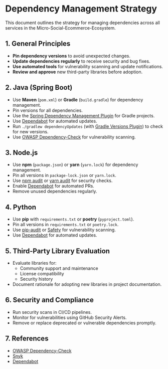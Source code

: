 # Dependency Management Strategy

This document outlines the strategy for managing dependencies across all services in the Micro-Social-Ecommerce-Ecosystem.

## 1. General Principles
- **Pin dependency versions** to avoid unexpected changes.
- **Update dependencies regularly** to receive security and bug fixes.
- **Use automated tools** for vulnerability scanning and update notifications.
- **Review and approve** new third-party libraries before adoption.

## 2. Java (Spring Boot)
- Use **Maven** (`pom.xml`) or **Gradle** (`build.gradle`) for dependency management.
- Pin versions for all dependencies.
- Use the [Spring Dependency Management Plugin](https://docs.spring.io/dependency-management-plugin/docs/current/reference/html/) for Gradle projects.
- Use [Dependabot](https://docs.github.com/en/code-security/supply-chain-security/keeping-your-dependencies-updated-automatically) for automated updates.
- Run `./gradlew dependencyUpdates` (with [Gradle Versions Plugin](https://github.com/ben-manes/gradle-versions-plugin)) to check for new versions.
- Use [OWASP Dependency-Check](https://jeremylong.github.io/DependencyCheck/) for vulnerability scanning.

## 3. Node.js
- Use **npm** (`package.json`) or **yarn** (`yarn.lock`) for dependency management.
- Pin all versions in `package-lock.json` or `yarn.lock`.
- Use [npm audit](https://docs.npmjs.com/cli/v8/commands/npm-audit) or [yarn audit](https://classic.yarnpkg.com/en/docs/cli/audit/) for security checks.
- Enable [Dependabot](https://docs.github.com/en/code-security/supply-chain-security/keeping-your-dependencies-updated-automatically) for automated PRs.
- Remove unused dependencies regularly.

## 4. Python
- Use **pip** with `requirements.txt` or **poetry** (`pyproject.toml`).
- Pin all versions in `requirements.txt` or `poetry.lock`.
- Use [pip-audit](https://pypi.org/project/pip-audit/) or [Safety](https://pyup.io/safety/) for vulnerability scanning.
- Use [Dependabot](https://docs.github.com/en/code-security/supply-chain-security/keeping-your-dependencies-updated-automatically) for automated updates.

## 5. Third-Party Library Evaluation
- Evaluate libraries for:
  - Community support and maintenance
  - License compatibility
  - Security history
- Document rationale for adopting new libraries in project documentation.

## 6. Security and Compliance
- Run security scans in CI/CD pipelines.
- Monitor for vulnerabilities using GitHub Security Alerts.
- Remove or replace deprecated or vulnerable dependencies promptly.

## 7. References
- [OWASP Dependency-Check](https://owasp.org/www-project-dependency-check/)
- [Snyk](https://snyk.io/)
- [Dependabot](https://github.com/dependabot) 
